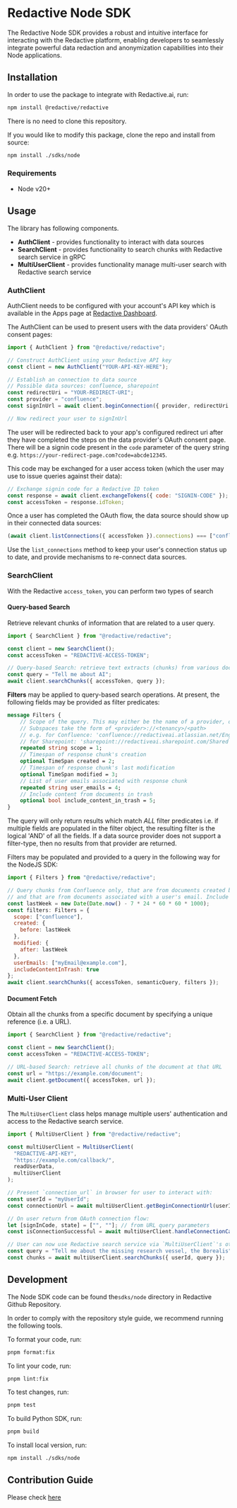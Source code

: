 # Redactive Node SDK

The Redactive Node SDK provides a robust and intuitive interface for interacting with the Redactive platform, enabling developers to seamlessly integrate powerful data redaction and anonymization capabilities into their Node applications.

## Installation

In order to use the package to integrate with Redactive.ai, run:

```sh
npm install @redactive/redactive
```

There is no need to clone this repository.

If you would like to modify this package, clone the repo and install from source:

```sh
npm install ./sdks/node
```

### Requirements

- Node v20+

## Usage

The library has following components.

- **AuthClient** - provides functionality to interact with data sources
- **SearchClient** - provides functionality to search chunks with Redactive search service in gRPC
- **MultiUserClient** - provides functionality manage multi-user search with Redactive search service

### AuthClient

AuthClient needs to be configured with your account's API key which is
available in the Apps page at [Redactive Dashboard](https://dashboard.redactive.ai/).

The AuthClient can be used to present users with the data providers' OAuth consent
pages:

```javascript
import { AuthClient } from "@redactive/redactive";

// Construct AuthClient using your Redactive API key
const client = new AuthClient("YOUR-API-KEY-HERE");

// Establish an connection to data source
// Possible data sources: confluence, sharepoint
const redirectUri = "YOUR-REDIRECT-URI";
const provider = "confluence";
const signInUrl = await client.beginConnection({ provider, redirectUri });

// Now redirect your user to signInUrl
```

The user will be redirected back to your app's configured redirect uri after they have completed the steps on
the data provider's OAuth consent page. There will be a signin code present in the `code` parameter of the query string e.g.
`https://your-redirect-page.com?code=abcde12345`.

This code may be exchanged for a user access token (which the user may use to issue queries against their data):

```javascript
// Exchange signin code for a Redactive ID token
const response = await client.exchangeTokens({ code: "SIGNIN-CODE" });
const accessToken = response.idToken;
```

Once a user has completed the OAuth flow, the data source should show up in their connected data sources:

```javascript
(await client.listConnections({ accessToken }).connections) === ["confluence"]; // ✅
```

Use the `list_connections` method to keep your user's connection status up to date, and provide mechanisms to re-connect data sources.

### SearchClient

With the Redactive `access_token`, you can perform two types of search

#### Query-based Search

Retrieve relevant chunks of information that are related to a user query.

```javascript
import { SearchClient } from "@redactive/redactive";

const client = new SearchClient();
const accessToken = "REDACTIVE-ACCESS-TOKEN";

// Query-based Search: retrieve text extracts (chunks) from various documents pertaining to the user query
const query = "Tell me about AI";
await client.searchChunks({ accessToken, query });
```

**Filters** may be applied to query-based search operations. At present, the following fields may be provided as filter predicates:

```protobuf
message Filters {
    // Scope of the query. This may either be the name of a provider, or a subspace of documents.
    // Subspaces take the form of <provider>://<tenancy>/<path>
    // e.g. for Confluence: 'confluence://redactiveai.atlassian.net/Engineering/Engineering Onboarding Guide'
    // for Sharepoint: 'sharepoint://redactiveai.sharepoint.com/Shared Documents/Engineering/Onboarding Guide.pdf'
    repeated string scope = 1;
    // Timespan of response chunk's creation
    optional TimeSpan created = 2;
    // Timespan of response chunk's last modification
    optional TimeSpan modified = 3;
    // List of user emails associated with response chunk
    repeated string user_emails = 4;
    // Include content from documents in trash
    optional bool include_content_in_trash = 5;
}
```

The query will only return results which match _ALL_ filter predicates i.e. if multiple fields are populated in the filter object,
the resulting filter is the logical 'AND' of all the fields. If a data source provider does not support a filter-type, then no
results from that provider are returned.

Filters may be populated and provided to a query in the following way for the NodeJS SDK:

```javascript
import { Filters } from "@redactive/redactive";

// Query chunks from Confluence only, that are from documents created before last week, modified since last week,
// and that are from documents associated with a user's email. Include chunks from trashed documents.
const lastWeek = new Date(Date.now() - 7 * 24 * 60 * 60 * 1000);
const filters: Filters = {
  scope: ["confluence"],
  created: {
    before: lastWeek
  },
  modified: {
    after: lastWeek
  },
  userEmails: ["myEmail@example.com"],
  includeContentInTrash: true
};
await client.searchChunks({ accessToken, semanticQuery, filters });

```

#### Document Fetch

Obtain all the chunks from a specific document by specifying a unique reference (i.e. a URL).

```javascript
import { SearchClient } from "@redactive/redactive";

const client = new SearchClient();
const accessToken = "REDACTIVE-ACCESS-TOKEN";

// URL-based Search: retrieve all chunks of the document at that URL
const url = "https://example.com/document";
await client.getDocument({ accessToken, url });
```

### Multi-User Client

The `MultiUserClient` class helps manage multiple users' authentication and access to the Redactive search service.

```typescript
import { MultiUserClient } from "@redactive/redactive";

const multiUserClient = MultiUserClient(
  "REDACTIVE-API-KEY",
  "https://example.com/callback/",
  readUserData,
  multiUserClient
);

// Present `connection_url` in browser for user to interact with:
const userId = "myUserId";
const connectionUrl = await multiUserClient.getBeginConnectionUrl(userId, "confluence");

// On user return from OAuth connection flow:
let [signInCode, state] = ["", ""]; // from URL query parameters
const isConnectionSuccessful = await multiUserClient.handleConnectionCallback(userId, signInCode, state);

// User can now use Redactive search service via `MultiUserClient`'s other methods:
const query = "Tell me about the missing research vessel, the Borealis";
const chunks = await multiUserClient.searchChunks({ userId, query });
```

## Development

The Node SDK code can be found the`sdks/node` directory in Redactive Github Repository.

In order to comply with the repository style guide, we recommend running the following tools.

To format your code, run:

```sh
pnpm format:fix
```

To lint your code, run:

```sh
pnpm lint:fix
```

To test changes, run:

```sh
pnpm test
```

To build Python SDK, run:

```sh
pnpm build
```

To install local version, run:

```sh
npm install ./sdks/node
```

## Contribution Guide

Please check [here](https://github.com/redactive-ai/redactive?tab=readme-ov-file#contribution-guide)
